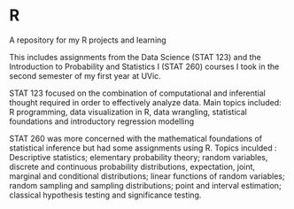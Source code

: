 # R
A repository for my R projects and learning

This includes assignments from the Data Science (STAT 123) and the Introduction to Probability and Statistics I (STAT 260) courses I took in the second semester of my first year at UVic.

STAT 123 focused on the combination of computational and inferential thought required in order to effectively analyze data. Main topics included: R programming, data visualization in R, data wrangling, statistical foundations and introductory regression modelling

STAT 260 was more concerned with the mathematical foundations of statistical inference but had some assignments using R. Topics inculded : Descriptive statistics; elementary probability theory; random variables, discrete and continuous probability distributions, expectation, joint, marginal and conditional distributions; linear functions of random variables; random sampling and sampling distributions; point and interval estimation; classical hypothesis testing and significance testing.
